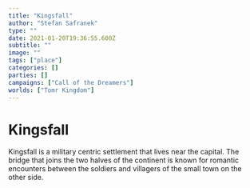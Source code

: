 ```yaml
---
title: "Kingsfall"
author: "Stefan Safranek"
type: ""
date: 2021-01-20T19:36:55.600Z
subtitle: ""
image: ""
tags: ["place"]
categories: []
parties: []
campaigns: ["Call of the Dreamers"]
worlds: ["Tomr Kingdom"]
---
```


# Kingsfall

Kingsfall is a military centric settlement that lives near the capital. The bridge that joins the two halves of the continent is known for romantic encounters between the soldiers and villagers of the small town on the other side.
